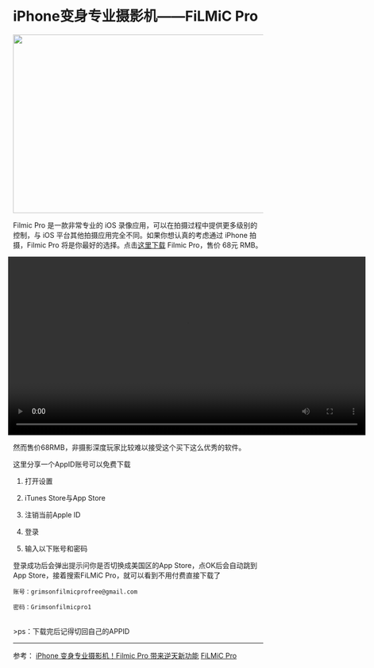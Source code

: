 # iPhone变身专业摄影机——FiLMiC Pro

<image width="720px" height="360px" src="http://www.filmicpro.com/wp-content/uploads/2014/04/V6-carousel-jumper.jpg"></image>

Filmic Pro 是一款非常专业的 iOS 录像应用，可以在拍摄过程中提供更多级别的控制，与 iOS 平台其他拍摄应用完全不同。如果你想认真的考虑通过 iPhone 拍摄，Filmic Pro  将是你最好的选择。点击[这里下载](https://itunes.apple.com/cn/app/filmic-pro/id436577167?mt=8&ign-mpt=uo%3D4) Filmic Pro，售价 68元 RMB。


<video width="720px" height="360px" src="http://free2.macx.cn:8281/other/filmicupgraded.mov" controls="" style="margin-left:-10px">Only for iPhone/iPad/Mac</video>


然而售价68RMB，非摄影深度玩家比较难以接受这个买下这么优秀的软件。

这里分享一个AppID账号可以免费下载

1. 打开设置
   
2. iTunes Store与App Store  
 
3. 注销当前Apple ID   

4. 登录   

5. 输入以下账号和密码

登录成功后会弹出提示问你是否切换成美国区的App Store，点OK后会自动跳到App Store，接着搜索FiLMiC Pro，就可以看到不用付费直接下载了

```
账号：grimsonfilmicprofree@gmail.com

密码：Grimsonfilmicpro1
```

</br>
>ps：下载完后记得切回自己的APPID


</br>

---
参考：
[iPhone 变身专业摄影机！Filmic Pro 带来逆天新功能](http://www.macx.cn/forum.php?mod=viewthread&ordertype=1&tid=2196861)
[FiLMiC Pro](http://www.filmicpro.com/)

